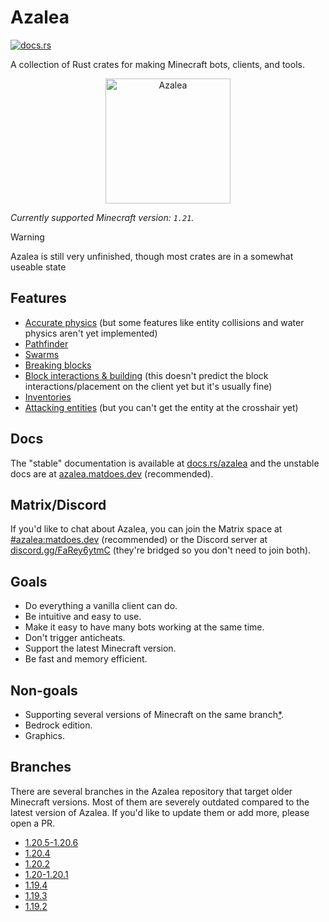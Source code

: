 # Azalea

[![docs.rs](https://img.shields.io/docsrs/azalea)](https://docs.rs/azalea)

A collection of Rust crates for making Minecraft bots, clients, and tools.

<p align="center">
    <img src="https://github.com/azalea-rs/azalea/assets/27899617/b98a42df-5cf0-4d1f-ae7c-ecca333e3cab" alt="Azalea" height="200">
</p>


<!-- The line below is automatically read and updated by the migrate script, so don't change it manually. -->

_Currently supported Minecraft version: `1.21`._

> [!WARNING]
> Azalea is still very unfinished, though most crates are in a somewhat useable state

## Features

-   [Accurate physics](https://github.com/azalea-rs/azalea/blob/main/azalea-physics/src/lib.rs) (but some features like entity collisions and water physics aren't yet implemented)
-   [Pathfinder](https://azalea.matdoes.dev/azalea/pathfinder/index.html)
-   [Swarms](https://azalea.matdoes.dev/azalea/swarm/index.html)
-   [Breaking blocks](https://azalea.matdoes.dev/azalea/struct.Client.html#method.mine)
-   [Block interactions & building](https://azalea.matdoes.dev/azalea/struct.Client.html#method.block_interact) (this doesn't predict the block interactions/placement on the client yet but it's usually fine)
-   [Inventories](https://azalea.matdoes.dev/azalea/struct.Client.html#impl-ContainerClientExt-for-Client)
-   [Attacking entities](https://azalea.matdoes.dev/azalea/struct.Client.html#method.attack) (but you can't get the entity at the crosshair yet)

## Docs

The "stable" documentation is available at [docs.rs/azalea](https://docs.rs/azalea) and the unstable docs are at [azalea.matdoes.dev](https://azalea.matdoes.dev) (recommended).

## Matrix/Discord

If you'd like to chat about Azalea, you can join the Matrix space at [#azalea:matdoes.dev](https://matrix.to/#/#azalea:matdoes.dev) (recommended) or the Discord server at [discord.gg/FaRey6ytmC](https://discord.gg/FaRey6ytmC) (they're bridged so you don't need to join both).

## Goals

-   Do everything a vanilla client can do.
-   Be intuitive and easy to use.
-   Make it easy to have many bots working at the same time.
-   Don't trigger anticheats.
-   Support the latest Minecraft version.
-   Be fast and memory efficient.

## Non-goals

-   Supporting several versions of Minecraft on the same branch[\*](https://github.com/azalea-rs/azalea-viaversion).
-   Bedrock edition.
-   Graphics.

## Branches

There are several branches in the Azalea repository that target older Minecraft versions.
Most of them are severely outdated compared to the latest version of Azalea.
If you'd like to update them or add more, please open a PR.

-   [1.20.5-1.20.6](https://github.com/azalea-rs/azalea/tree/1.20.6)
-   [1.20.4](https://github.com/azalea-rs/azalea/tree/1.20.4)
-   [1.20.2](https://github.com/azalea-rs/azalea/tree/1.20.2)
-   [1.20-1.20.1](https://github.com/azalea-rs/azalea/tree/1.20.1)
-   [1.19.4](https://github.com/azalea-rs/azalea/tree/1.19.4)
-   [1.19.3](https://github.com/azalea-rs/azalea/tree/1.19.3)
-   [1.19.2](https://github.com/azalea-rs/azalea/tree/1.19.2)
